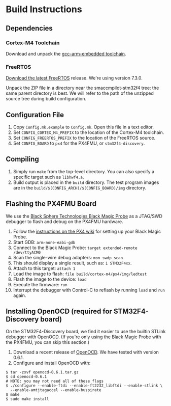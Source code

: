 Build Instructions
==================

## Dependencies

### Cortex-M4 Toolchain

Download and unpack the [gcc-arm-embedded toolchain](https://launchpad.net/gcc-arm-embedded).

### FreeRTOS

[Download the latest FreeRTOS](http://sourceforge.net/projects/freertos/files/)
release. We're using version 7.3.0.

Unpack the ZIP file in a directory near the smaccmpilot-stm32f4 tree: the same parent directory is best.
We will refer to the path of the unzipped source tree during build configuration.

## Configuration File

  1. Copy `Config.mk.example` to `Config.mk`.  Open this file in a text editor.
  2. Set `CONFIG_CORTEX_M4_PREFIX` to the location of the Cortex-M4 toolchain.
  3. Set `CONFIG_FREERTOS_PREFIX` to the location of the FreeRTOS source.
  4. Set `CONFIG_BOARD` to `px4` for the PX4FMU, or `stm32f4-discovery`.

## Compiling

  1. Simply run `make` from the top-level directory.  You can also specify
     a specific target such as `libhwf4.a`.
  2. Build output is placed in the `build` directory.  The test program images
     are in the `build/$(CONFIG_ARCH)/$(CONFIG_BOARD)/img` directory.

## Flashing the PX4FMU Board

We use the [Black Sphere Technologies Black Magic Probe](http://www.blacksphere.co.nz/main/blackmagic) as a
JTAG/SWD debugger to flash and debug on the PX4FMU hardware.

  1. Follow the [instructions on the PX4 wiki](https://pixhawk.ethz.ch/px4/dev/jtag/black_magic_probe)
     for setting up your Black Magic Probe.
  2. Start GDB: `arm-none-eabi-gdb`
  3. Connect to the Black Magic Probe: `target extended-remote /dev/ttyACM0`
  4. Scan the single-wire debug adapters: `mon swdp_scan`
  5. This should display a single result, such as: `1 STM32F4xx`.
  6. Attach to this target: `attach 1`
  7. Load the image to flash: `file build/cortex-m4/px4/img/ledtest`
  8. Flash the image to the device: `load`
  9. Execute the firmware: `run`
  10. Interrupt the debugger with Control-C to reflash by running `load` and `run` again.

## Installing OpenOCD (required for STM32F4-Discovery board) 

On the STM32F4-Discovery board, we find it easier to use the builtin STLink debugger with OpenOCD.
(If you're only using the Black Magic Probe with the PX4FMU, you can skip this section.)

 1. Download a recent release of [OpenOCD](http://sourceforge.net/projects/openocd/files/openocd/0.6.1/).
    We have tested with version 0.6.1.
 2. Configure and install OpenOCD with:
 
```
$ tar -zxvf openocd-0.6.1.tar.gz
$ cd openocd-0.6.1
# NOTE: you may not need all of these flags
$ ./configure --enable-ftdi --enable-ft2232_libftdi --enable-stlink \
  --enable-amtjtagaccel --enable-buspirate
$ make
$ sudo make install
```

